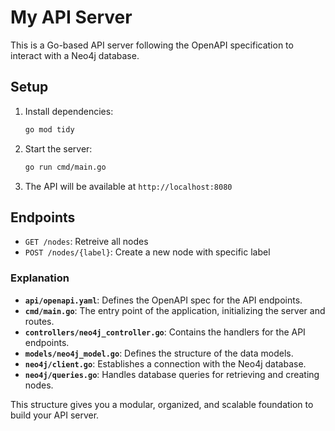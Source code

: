 # My API Server

This is a Go-based API server following the OpenAPI specification to interact with a Neo4j database.

## Setup

1. Install dependencies:

   ```bash
   go mod tidy
   ```

2. Start the server:

    ```bash
    go run cmd/main.go
    ```

3. The API will be available at `http://localhost:8080`


## Endpoints

* `GET /nodes`: Retreive all nodes
* `POST /nodes/{label}`: Create a new node with specific label


### Explanation

- **`api/openapi.yaml`**: Defines the OpenAPI spec for the API endpoints.
- **`cmd/main.go`**: The entry point of the application, initializing the server and routes.
- **`controllers/neo4j_controller.go`**: Contains the handlers for the API endpoints.
- **`models/neo4j_model.go`**: Defines the structure of the data models.
- **`neo4j/client.go`**: Establishes a connection with the Neo4j database.
- **`neo4j/queries.go`**: Handles database queries for retrieving and creating nodes.

This structure gives you a modular, organized, and scalable foundation to build your API server.
